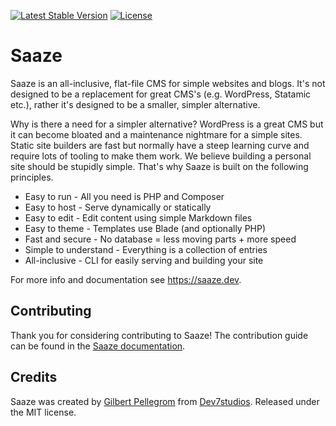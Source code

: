 <p>
<a href="https://packagist.org/packages/saaze/saaze"><img src="https://img.shields.io/packagist/v/Saaze/saaze" alt="Latest Stable Version"></a>
<a href="https://packagist.org/packages/saaze/saaze"><img src="https://img.shields.io/packagist/l/Saaze/saaze" alt="License"></a>
</p>

# Saaze

Saaze is an all-inclusive, flat-file CMS for simple websites and blogs. It's not designed to be a replacement for great CMS's (e.g. WordPress, Statamic etc.), rather it's designed to be a smaller, simpler alternative.

Why is there a need for a simpler alternative? WordPress is a great CMS but it can become bloated and a maintenance nightmare for a simple sites. Static site builders are fast but normally have a steep learning curve and require lots of tooling to make them work. We believe building a personal site should be stupidly simple. That's why Saaze is built on the following principles.

* Easy to run - All you need is PHP and Composer
* Easy to host - Serve dynamically or statically
* Easy to edit - Edit content using simple Markdown files
* Easy to theme - Templates use Blade (and optionally PHP)
* Fast and secure - No database = less moving parts + more speed
* Simple to understand - Everything is a collection of entries
* All-inclusive - CLI for easily serving and building your site

For more info and documentation see https://saaze.dev.

## Contributing

Thank you for considering contributing to Saaze! The contribution guide can be found in the [Saaze documentation](https://saaze.dev/docs/contributing).

## Credits

Saaze was created by [Gilbert Pellegrom](https://gilbitron.me) from [Dev7studios](https://dev7studios.co). Released under the MIT license.
